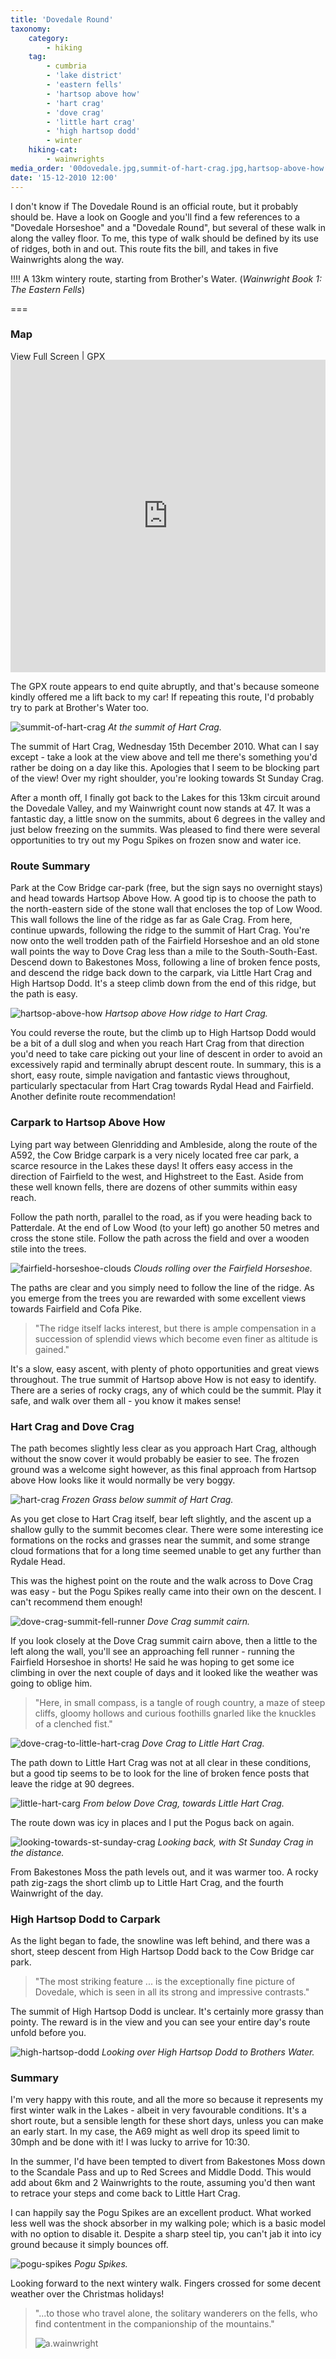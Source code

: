```yaml
---
title: 'Dovedale Round'
taxonomy:
    category:
        - hiking
    tag:
        - cumbria
        - 'lake district'
        - 'eastern fells'
        - 'hartsop above how'
        - 'hart crag'
        - 'dove crag'
        - 'little hart crag'
        - 'high hartsop dodd'
        - winter
    hiking-cat:
        - wainwrights
media_order: '00dovedale.jpg,summit-of-hart-crag.jpg,hartsop-above-how.jpg,hart-crag.jpg,dove-crag-to-little-hart-crag.jpg,dove-crag-summit-fell-runner.jpg,fairfield-horseshoe-clouds.jpg,high-hartsop-dodd.jpg,pogu-spikes.jpg,little-hart-carg.jpg,looking-towards-st-sunday-crag.jpg'
date: '15-12-2010 12:00'
---
```


I don't know if The Dovedale Round is an official route, but it probably should be. Have a look on Google and you'll find a few references to a "Dovedale Horseshoe" and a "Dovedale Round", but several of these walk in along the valley floor. To me, this type of walk should be defined by its use of ridges, both in and out. This route fits the bill, and takes in five Wainwrights along the way.

!!!! A 13km wintery route, starting from Brother's Water. (_Wainwright Book 1: The Eastern Fells_)

===

### Map

[View Full Screen](https://map.mootparadox.com/full/dovedale) | [GPX](https://map.mootparadox.com/gpx/dovedale)  
<p><iframe src="https://map.mootparadox.com/embed/dovedale" height="500" width="100%" style="border:none; margin-top:-1.2em;"></iframe></p>

The GPX route appears to end quite abruptly, and that's because someone kindly offered me a lift back to my car! If repeating this route, I'd probably try to park at Brother's Water too.

![summit-of-hart-crag](summit-of-hart-crag.jpg "summit-of-hart-crag")
*At the summit of Hart Crag.*

The summit of Hart Crag, Wednesday 15th December 2010. What can I say except - take a look at the view above and tell me there's something you'd rather be doing on a day like this. Apologies that I seem to be blocking part of the view! Over my right shoulder, you're looking towards St Sunday Crag.

After a month off, I finally got back to the Lakes for this 13km circuit around the Dovedale Valley, and my Wainwright count now stands at 47. It was a fantastic day, a little snow on the summits, about 6 degrees in the valley and just below freezing on the summits. Was pleased to find there were several opportunities to try out my Pogu Spikes on frozen snow and water ice.

### Route Summary

Park at the Cow Bridge car-park (free, but the sign says no overnight stays) and head towards Hartsop Above How. A good tip is to choose the path to the north-eastern side of the stone wall that encloses the top of Low Wood. This wall follows the line of the ridge as far as Gale Crag. From here, continue upwards, following the ridge to the summit of Hart Crag. You're now onto the well trodden path of the Fairfield Horseshoe and an old stone wall points the way to Dove Crag less than a mile to the South-South-East. Descend down to Bakestones Moss, following a line of broken fence posts, and descend the ridge back down to the carpark, via Little Hart Crag and High Hartsop Dodd. It's a steep climb down from the end of this ridge, but the path is easy.

![hartsop-above-how](hartsop-above-how.jpg "hartsop-above-how")
*Hartsop above How ridge to Hart Crag.*

You could reverse the route, but the climb up to High Hartsop Dodd would be a bit of a dull slog and when you reach Hart Crag from that direction you'd need to take care picking out your line of descent in order to avoid an excessively rapid and terminally abrupt descent route. In summary, this is a short, easy route, simple navigation and fantastic views throughout, particularly spectacular from Hart Crag towards Rydal Head and Fairfield. Another definite route recommendation!

### Carpark to Hartsop Above How

Lying part way between Glenridding and Ambleside, along the route of the A592, the Cow Bridge carpark is a very nicely located free car park, a scarce resource in the Lakes these days! It offers easy access in the direction of Fairfield to the west, and Highstreet to the East. Aside from these well known fells, there are dozens of other summits within easy reach.

Follow the path north, parallel to the road, as if you were heading back to Patterdale. At the end of Low Wood (to your left) go another 50 metres and cross the stone stile. Follow the path across the field and over a wooden stile into the trees.

![fairfield-horseshoe-clouds](fairfield-horseshoe-clouds.jpg "fairfield-horseshoe-clouds")
*Clouds rolling over the Fairfield Horseshoe.*

The paths are clear and you simply need to follow the line of the ridge. As you emerge from the trees you are rewarded with some excellent views towards Fairfield and Cofa Pike.

> "The ridge itself lacks interest, but there is ample compensation in a succession of splendid views which become even finer as altitude is gained."

It's a slow, easy ascent, with plenty of photo opportunities and great views throughout. The true summit of Hartsop above How is not easy to identify. There are a series of rocky crags, any of which could be the summit. Play it safe, and walk over them all - you know it makes sense!

### Hart Crag and Dove Crag

The path becomes slightly less clear as you approach Hart Crag, although without the snow cover it would probably be easier to see. The frozen ground was a welcome sight however, as this final approach from Hartsop above How looks like it would normally be very boggy.

![hart-crag](hart-crag.jpg "hart-crag")
*Frozen Grass below summit of Hart Crag.*

As you get close to Hart Crag itself, bear left slightly, and the ascent up a shallow gully to the summit becomes clear. There were some interesting ice formations on the rocks and grasses near the summit, and some strange cloud formations that for a long time seemed unable to get any further than Rydale Head.

This was the highest point on the route and the walk across to Dove Crag was easy - but the Pogu Spikes really came into their own on the descent. I can't recommend them enough!

![dove-crag-summit-fell-runner](dove-crag-summit-fell-runner.jpg "dove-crag-summit-fell-runner")
*Dove Crag summit cairn.*

If you look closely at the Dove Crag summit cairn above, then a little to the left along the wall, you'll see an approaching fell runner - running the Fairfield Horseshoe in shorts! He said he was hoping to get some ice climbing in over the next couple of days and it looked like the weather was going to oblige him.

> "Here, in small compass, is a tangle of rough country, a maze of steep cliffs, gloomy hollows and curious foothills gnarled like the knuckles of a clenched fist."

![dove-crag-to-little-hart-crag](dove-crag-to-little-hart-crag.jpg "dove-crag-to-little-hart-crag")
*Dove Crag to Little Hart Crag.*

The path down to Little Hart Crag was not at all clear in these conditions, but a good tip seems to be to look for the line of broken fence posts that leave the ridge at 90 degrees.

![little-hart-carg](little-hart-carg.jpg "little-hart-carg")
*From below Dove Crag, towards Little Hart Crag.*

The route down was icy in places and I put the Pogus back on again.

![looking-towards-st-sunday-crag](looking-towards-st-sunday-crag.jpg "looking-towards-st-sunday-crag")
*Looking back, with St Sunday Crag in the distance.*

From Bakestones Moss the path levels out, and it was warmer too. A rocky path zig-zags the short climb up to Little Hart Crag, and the fourth Wainwright of the day.

### High Hartsop Dodd to Carpark

As the light began to fade, the snowline was left behind, and there was a short, steep descent from High Hartsop Dodd back to the Cow Bridge car park.

> "The most striking feature ... is the exceptionally fine picture of Dovedale, which is seen in all its strong and impressive contrasts."

The summit of High Hartsop Dodd is unclear. It's certainly more grassy than pointy. The reward is in the view and you can see your entire day's route unfold before you.

![high-hartsop-dodd](high-hartsop-dodd.jpg "high-hartsop-dodd")
*Looking over High Hartsop Dodd to Brothers Water.*

### Summary

I'm very happy with this route, and all the more so because it represents my first winter walk in the Lakes - albeit in very favourable conditions. It's a short route, but a sensible length for these short days, unless you can make an early start. In my case, the A69 might as well drop its speed limit to 30mph and be done with it! I was lucky to arrive for 10:30.

In the summer, I'd have been tempted to divert from Bakestones Moss down to the Scandale Pass and up to Red Screes and Middle Dodd. This would add about 6km and 2 Wainwrights to the route, assuming you'd then want to retrace your steps and come back to Little Hart Crag.

I can happily say the Pogu Spikes are an excellent product. What worked less well was the shock absorber in my walking pole; which is a basic model with no option to disable it. Despite a sharp steel tip, you can't jab it into icy ground because it simply bounces off.

![pogu-spikes](pogu-spikes.jpg "pogu-spikes")
*Pogu Spikes.*

Looking forward to the next wintery walk. Fingers crossed for some decent weather over the Christmas holidays!

> "...to those who travel alone, the solitary wanderers on the fells, who find contentment in the companionship of the mountains."
> 
> ![a.wainwright](/user/images/aw-sig.png)